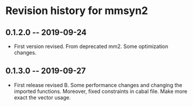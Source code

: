 # Revision history for mmsyn2

## 0.1.2.0 -- 2019-09-24

* First version revised. From deprecated mm2. Some optimization changes.

## 0.1.3.0 -- 2019-09-27

* First release revised B. Some performance changes and changing the imported functions. 
Moreover, fixed constraints in cabal file. Make more exact the vector usage.

